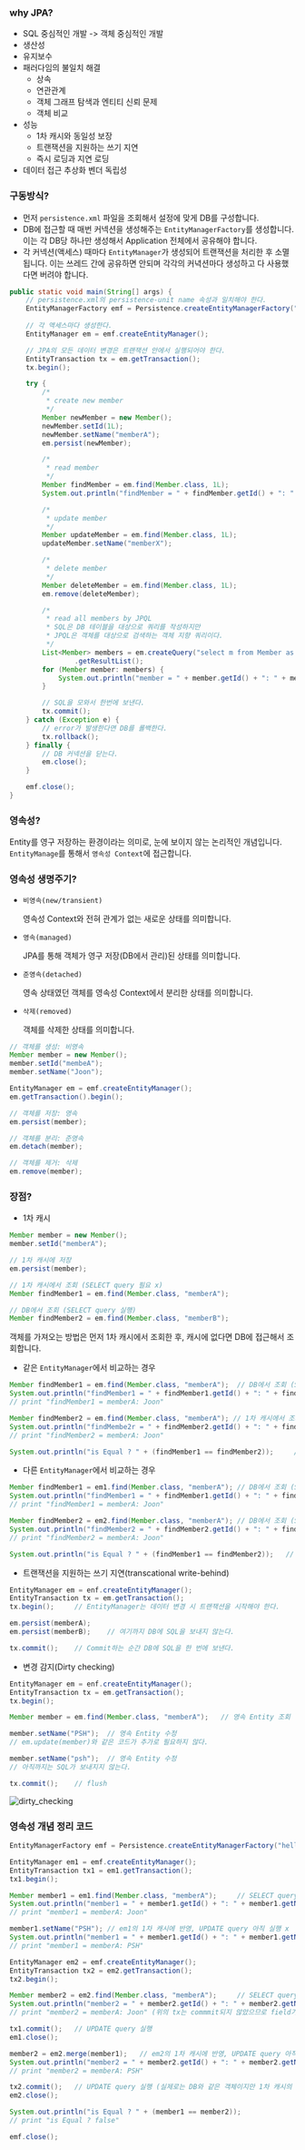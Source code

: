 ### why JPA?

- SQL 중심적인 개발 ->  객체 중심적인 개발
- 생산성
- 유지보수
- 패러다임의 불일치 해결
  - 상속
  - 연관관계
  - 객체 그래프 탐색과 엔티티 신뢰 문제
  - 객체 비교
- 성능
  - 1차 캐시와 동일성 보장
  - 트랜잭션을 지원하는 쓰기 지연
  - 즉시 로딩과 지연 로딩
- 데이터 접근 추상화 벤더 독립성



### 구동방식?

- 먼저 `persistence.xml` 파일을 조회해서 설정에 맞게 DB를 구성합니다.
- DB에 접근할 때 매번 커넥션을 생성해주는 `EntityManagerFactory`를 생성합니다. 이는 각 DB당 하나만 생성해서 Application 전체에서 공유해야 합니다.
- 각 커넥션(액세스) 때마다 `EntityManager`가 생성되어 트랜잭션을 처리한 후 소멸됩니다. 이는 쓰레드 간에 공유하면 안되며 각각의 커녁션마다 생성하고 다 사용했다면 버려야 합니다.

```java
public static void main(String[] args) {
    // persistence.xml의 persistence-unit name 속성과 일치해야 한다.
    EntityManagerFactory emf = Persistence.createEntityManagerFactory("hello");
    
    // 각 액세스마다 생성한다.
    EntityManager em = emf.createEntityManager();

    // JPA의 모든 데이터 변경은 트랜잭션 안에서 실행되어야 한다.
    EntityTransaction tx = em.getTransaction();
    tx.begin();

    try {
        /*
         * create new member
         */
        Member newMember = new Member();
        newMember.setId(1L);
        newMember.setName("memberA");
        em.persist(newMember);

        /*
         * read member
         */
        Member findMember = em.find(Member.class, 1L);
        System.out.println("findMember = " + findMember.getId() + ": " + findMember.getName());

        /*
         * update member
         */
        Member updateMember = em.find(Member.class, 1L);
        updateMember.setName("memberX");

        /*
         * delete member
         */
        Member deleteMember = em.find(Member.class, 1L);
        em.remove(deleteMember);

        /*
         * read all members by JPQL
         * SQL은 DB 테이블을 대상으로 쿼리를 작성하지만
         * JPQL은 객체를 대상으로 검색하는 객체 지향 쿼리이다.
         */
        List<Member> members = em.createQuery("select m from Member as m", Member.class)
                .getResultList();
        for (Member member: members) {
            System.out.println("member = " + member.getId() + ": " + member.getName());
        }

        // SQL을 모와서 한번에 보낸다.
        tx.commit();
    } catch (Exception e) {
        // error가 발생한다면 DB를 롤백한다.
        tx.rollback();
    } finally {
        // DB 커넥션을 닫는다.
        em.close();
    }

    emf.close();
}
```



### 영속성?

Entity를 영구 저장하는 환경이라는 의미로, 눈에 보이지 않는 논리적인 개념입니다. `EntityManage`를 통해서 `영속성 Context`에 접근합니다.



### 영속성 생명주기?

- `비영속(new/transient)`

  영속성 Context와 전혀 관계가 없는 새로운 상태를 의미합니다.

- `영속(managed)`

  JPA를 통해 객체가 영구 저장(DB에서 관리)된 상태를 의미합니다.

- `준영속(detached)`

  영속 상태였던 객체를 영속성 Context에서 분리한 상태를 의미합니다.

- `삭제(removed)`

  객체를 삭제한 상태를 의미합니다.

```java
// 객체를 생성: 비영속
Member member = new Member();
member.setId("membeA");
member.setName("Joon");

EntityManager em = emf.createEntityManager();
em.getTransaction().begin();

// 객체를 저장: 영속
em.persist(member);

// 객체를 분리: 준영속
em.detach(member);

// 객체를 제거: 삭제
em.remove(member);
```



### 장점?

- 1차 캐시

```java
Member member = new Member();
member.setId("memberA");

// 1차 캐시에 저장
em.persist(member);

// 1차 캐시에서 조회 (SELECT query 필요 x)
Member findMember1 = em.find(Member.class, "memberA");

// DB에서 조회 (SELECT query 실행)
Member findMember2 = em.find(Member.class, "memberB");
```

객체를 가져오는 방법은 먼저 1차 캐시에서 조회한 후, 캐시에 없다면 DB에 접근해서 조회합니다.



- 같은 `EntityManager`에서 비교하는 경우

```java
Member findMember1 = em.find(Member.class, "memberA");	// DB에서 조회 (SELECT query 실행)
System.out.println("findMember1 = " + findMember1.getId() + ": " + findMember1.getName());
// print "findMember1 = memberA: Joon"

Member findMember2 = em.find(Member.class, "memberA"); // 1차 캐시에서 조회 (SQL 필요 x)
System.out.println("findMembe2r = " + findMember2.getId() + ": " + findMember2.getName());
// print "findMember2 = memberA: Joon"

System.out.println("is Equal ? " + (findMember1 == findMember2));     // true
```



- 다른 `EntityManager`에서 비교하는 경우

```java
Member findMember1 = em1.find(Member.class, "memberA");	// DB에서 조회 (SELECT query 실행)
System.out.println("findMember1 = " + findMember1.getId() + ": " + findMember1.getName());
// print "findMember1 = memberA: Joon"

Member findMember2 = em2.find(Member.class, "memberA");	// DB에서 조회 (SELECT query 실행)
System.out.println("findMember2 = " + findMember2.getId() + ": " + findMember2.getName());
// print "findMember2 = memberA: Joon"

System.out.println("is Equal ? " + (findMember1 == findMember2));   // false
```



- 트랜잭션을 지원하는 쓰기 지연(transcational write-behind)

```java
EntityManager em = enf.createEntityManager();
EntityTransaction tx = em.getTransaction();
tx.begin();		// EntityManager는 데이터 변경 시 트랜잭션을 시작해야 한다.

em.persist(memberA);
em.persist(memberB);	// 여기까지 DB에 SQL을 보내지 않는다.

tx.commit();	// Commit하는 순간 DB에 SQL을 한 번에 보낸다.
```



- 변경 감지(Dirty checking)

```java
EntityManager em = enf.createEntityManager();
EntityTransaction tx = em.getTransaction();
tx.begin();

Member member = em.find(Member.class, "memberA");	// 영속 Entity 조회

member.setName("PSH");	// 영속 Entity 수정
// em.update(member)와 같은 코드가 추가로 필요하지 않다.

member.setName("psh");	// 영속 Entity 수정
// 아직까지는 SQL가 보내지지 않는다.

tx.commit();	// flush
```



![dirty_checking](https://user-images.githubusercontent.com/47052106/156872802-8a85940a-b317-4c44-9699-0564f15bff87.png)



### 영속성 개념 정리 코드

```java
EntityManagerFactory emf = Persistence.createEntityManagerFactory("hello");

EntityManager em1 = emf.createEntityManager();
EntityTransaction tx1 = em1.getTransaction();
tx1.begin();

Member member1 = em1.find(Member.class, "memberA");		// SELECT query 실행, em1의 1차 캐시에 저장
System.out.println("member1 = " + member1.getId() + ": " + member1.getName());
// print "member1 = memberA: Joon"

member1.setName("PSH");	// em1의 1차 캐시에 반영, UPDATE query 아직 실행 x
System.out.println("member1 = " + member1.getId() + ": " + member1.getName());
// print "member1 = memberA: PSH"

EntityManager em2 = emf.createEntityManager();
EntityTransaction tx2 = em2.getTransaction();
tx2.begin();

Member member2 = em2.find(Member.class, "memberA");		// SELECT query 실행, em2의 1차 캐시에 저장
System.out.println("member2 = " + member2.getId() + ": " + member2.getName());
// print "member2 = memberA: Joon" (위의 tx는 commmit되지 않았으므로 field가 update되지 않음)

tx1.commit();	// UPDATE query 실행
em1.close();

member2 = em2.merge(member1);	// em2의 1차 캐시에 반영, UPDATE query 아직 실행 x
System.out.println("member2 = " + member2.getId() + ": " + member2.getName());
// print "member2 = memberA: PSH"

tx2.commit();	// UPDATE query 실행 (실제로는 DB와 같은 객체이지만 1차 캐시의 스냅샷과 다르므로 flush)
em2.close();

System.out.println("is Equal ? " + (member1 == member2));
// print "is Equal ? false"

emf.close();
```

